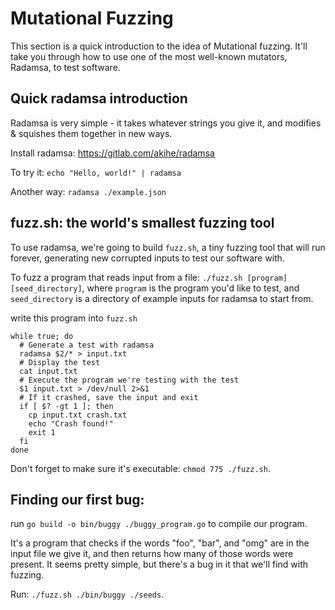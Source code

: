 # Mutational Fuzzing

This section is a quick introduction to the idea of Mutational fuzzing. It'll take you through how to use one of the most well-known mutators, Radamsa, to test software.

## Quick radamsa introduction

Radamsa is very simple - it takes whatever strings you give it, and modifies & squishes them together in new ways.

Install radamsa: https://gitlab.com/akihe/radamsa

To try it: `echo "Hello, world!" | radamsa`

Another way: `radamsa ./example.json`

## fuzz.sh: the world's smallest fuzzing tool

To use radamsa, we're going to build `fuzz.sh`, a tiny fuzzing tool that will run forever, generating new corrupted inputs to test our software with.

To fuzz a program that reads input from a file: `./fuzz.sh [program] [seed_directory]`, where `program` is the program you'd like to test, and `seed_directory` is a directory of example inputs for radamsa to start from.

write this program into `fuzz.sh`

```#!/bin/bash
while true; do
  # Generate a test with radamsa
  radamsa $2/* > input.txt
  # Display the test
  cat input.txt
  # Execute the program we're testing with the test
  $1 input.txt > /dev/null 2>&1
  # If it crashed, save the input and exit
  if [ $? -gt 1 ]; then
    cp input.txt crash.txt
    echo "Crash found!"
    exit 1
  fi
done
```

Don't forget to make sure it's executable: `chmod 775 ./fuzz.sh`.

## Finding our first bug:

run `go build -o bin/buggy ./buggy_program.go` to compile our program.

It's a program that checks if the words "foo", "bar", and "omg" are in the input file we give it, and then returns how many of those words were present. It seems pretty simple, but there's a bug in it that we'll find with fuzzing.

Run: `./fuzz.sh ./bin/buggy ./seeds`.
